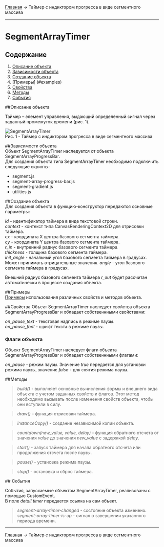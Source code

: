 <a href="../../readme.ru.html">Главная</a> → Таймер с индиктором прогресса в виде сегментного массива  

***

# SegmentArrayTimer

## Содержание
1. [Описание объекта](#description)  
2. [Зависимости объекта](#dependencies)  
3. [Создание объекта](#constructor)  
4. [Примеры] (#examples)  
5. [Свойства](#properties)  
6. [Методы](#methods)  
7. [События](#events)  

##<a id="description"></a>Описание объекта

Таймер – элемент управления, выдающий определённый сигнал через заданный промежуток времени (рис. 1).

![SegmentArrayTimer](../../docs/images/segment_array_timer.png)  
Рис. 1 - Таймер с индиктором прогресса в виде сегментного массива  

##<a id="dependencies"></a>Зависимости объекта  
Объект SegmentArrayTimer наследуется от объекта SegmentArrayProgressBar.  
Для создания объекта типа SegmentArrayTimer необходимо подключить следующие скрипты:  

* segment.js  
* segment-array-progress-bar.js  
* segment-gradient.js  
* utilities.js  

##<a id="constructor"></a>Создание объекта  
Для создания объекта в функцию-конструктор передаются основные параметры:   
>
*id* - идентификатор таймера в виде текстовой строки.  
*context* - контекст типа CanvasRenderingContext2D для отрисовки таймера.  
*cx* - координата X центра базового сегмента таймера.  
*cy* - координата Y центра базового сегмента таймера.  
*r_in* - внутренний радиус базового сегмента таймера.  
*thickness* - толщина базового сегмента таймера.  
*init_angle* - начальный угол базового сегмента таймера в градусах. Может принимать отрицательные значения. 
*angle* - угол базового сегмента таймера в градусах.

Внешний радиус базового сегмента таймера *r_out* будет рассчитан автоматически в процессе создания объекта.

##<a id="examples"></a>Примеры  
<a href="../../examples/round-timer-examples.html" target="_blank">Примеры</a> использования различных свойств и методов объекта.  

##<a id="properties"></a>Свойства
Объект SegmentArrayTimer наследует свойства объекта SegmentArrayProgressBar и обладает собственнными свойствами:  
>
*on_pause_text* - текстовая надпись в режиме паузы.  
*on_pause_font* - шрифт текста в режиме паузы.  

### Флаги объекта
Объект SegmentArrayTimer наследует флаги объекта SegmentArrayProgressBar и обладает собственнными флагами:  
>
*on_pause* - режим паузы. Значение *true* передается для установки режима паузы, значение *false* - для снятия режима паузы.  

##<a id="methods"></a>Методы

> *build()* - выполняет основные вычисления формы и внешнего вида объекта с учетом заданных свойств и флагов.
Этот метод необходимо вызывать после изменения свойств объекта, чтобы они вступили в силу.  

> *draw()* - функция отрисовки таймера.  

> *instanceCopy()* - создание независимой копии объекта.  

> *countdown(new_value, value, delay)* - функция обратного отсчета от значения *value* до значения *new_value* с задержкой *delay*.  

> *start()* - запуск таймера для начала обратного отсчета или продолжения отсчета после паузы.  

> *pause()* - установка режима паузы.  

> *stop()* - остановка и сброс таймера.  

##<a id="events"></a> События

События, запускаемые объектом SegmentArrayTimer, реализованы с помощью CustomEvent.  
В поле *detail.timer* передается ссылка на сам объект.  

> *segment-array-timer-changed* - состояние объекта изменено.  
> *segment-array-timer-is-up* - сигнал о завершении указанного периода времени.  

***

<a href="../../readme.ru.html">Главная</a> → Таймер с индиктором прогресса в виде сегментного массива 
